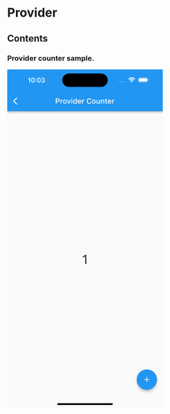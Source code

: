 # Provider

## Contents

### Provider counter sample.
<img src="provider_counter.png" width="360px">
